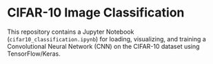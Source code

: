 # CIFAR-10 Image Classification

This repository contains a Jupyter Notebook (`cifar10_classification.ipynb`) for loading, visualizing, and training a Convolutional Neural Network (CNN) on the CIFAR-10 dataset using TensorFlow/Keras.

